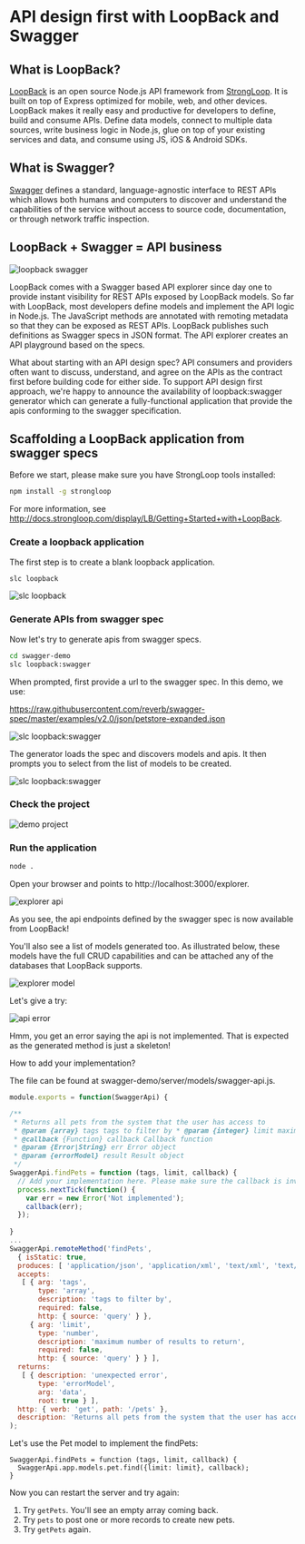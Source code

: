 # API design first with LoopBack and Swagger

## What is LoopBack?

[LoopBack](http://loopback.io) is an open source Node.js API framework from 
[StrongLoop](http://www.strongloop.com). It is built on top of Express 
optimized for mobile, web, and other devices. LoopBack makes it really easy 
and productive for developers to define, build and consume APIs. Define data 
models, connect to multiple data sources, write business logic in Node.js, 
glue on top of your existing services and data, and consume using JS, iOS & 
Android SDKs.

## What is Swagger?

[Swagger](https://github.com/reverb/swagger-spec) defines a standard, 
language-agnostic interface to REST APIs which allows both humans and computers 
to discover and understand the capabilities of the service without access to 
source code, documentation, or through network traffic inspection.

## LoopBack + Swagger = API business

![loopback swagger](images/loopback-swagger-integration.png)

LoopBack comes with a Swagger based API explorer since day one to provide 
instant visibility for REST APIs exposed by LoopBack models. So far with 
LoopBack, most developers define models and implement the API logic in Node.js.
The JavaScript methods are annotated with remoting metadata so that they can be
exposed as REST APIs. LoopBack publishes such definitions as Swagger specs in 
JSON format. The API explorer creates an API playground based on the specs. 

What about starting with an API design spec? API consumers and providers often
want to discuss, understand, and agree on the APIs as the contract first before
building code for either side. To support API design first approach, we're happy
to announce the availability of loopback:swagger generator which can generate a
fully-functional application that provide the apis conforming to the swagger 
specification. 

## Scaffolding a LoopBack application from swagger specs

Before we start, please make sure you have StrongLoop tools installed:

```sh
npm install -g strongloop
```
For more information, see http://docs.strongloop.com/display/LB/Getting+Started+with+LoopBack.

### Create a loopback application

The first step is to create a blank loopback application.

```sh
slc loopback
```

![slc loopback](images/loopback.png)

### Generate APIs from swagger spec

Now let's try to generate apis from swagger specs.

```sh
cd swagger-demo
slc loopback:swagger
```
When prompted, first provide a url to the swagger spec. In this demo, we use:

https://raw.githubusercontent.com/reverb/swagger-spec/master/examples/v2.0/json/petstore-expanded.json

![slc loopback:swagger](images/loopback-swagger.png)

The generator loads the spec and discovers models and apis. It then prompts you
to select from the list of models to be created.

![slc loopback:swagger](images/loopback-swagger-full.png)


### Check the project

![demo project](images/demo-project.png)


### Run the application

```sh
node .
```

Open your browser and points to http://localhost:3000/explorer.

![explorer api](images/explorer-api.png)

As you see, the api endpoints defined by the swagger spec is now available from
LoopBack!

You'll also see a list of models generated too. As illustrated below, these
models have the full CRUD capabilities and can be attached any of the databases
that LoopBack supports.

![explorer model](images/explorer-model.png)

Let's give a try:

![api error](images/api-error.png)

Hmm, you get an error saying the api is not implemented. That is expected as the
generated method is just a skeleton!

How to add your implementation?

The file can be found at swagger-demo/server/models/swagger-api.js.

```js
module.exports = function(SwaggerApi) {

/**
 * Returns all pets from the system that the user has access to
 * @param {array} tags tags to filter by * @param {integer} limit maximum number of results to return
 * @callback {Function} callback Callback function
 * @param {Error|String} err Error object
 * @param {errorModel} result Result object
 */
SwaggerApi.findPets = function (tags, limit, callback) {
  // Add your implementation here. Please make sure the callback is invoked
  process.nextTick(function() {
    var err = new Error('Not implemented');
    callback(err);
  });
  
}
...
SwaggerApi.remoteMethod('findPets',
  { isStatic: true,
  produces: [ 'application/json', 'application/xml', 'text/xml', 'text/html' ],
  accepts: 
   [ { arg: 'tags',
       type: 'array',
       description: 'tags to filter by',
       required: false,
       http: { source: 'query' } },
     { arg: 'limit',
       type: 'number',
       description: 'maximum number of results to return',
       required: false,
       http: { source: 'query' } } ],
  returns: 
   [ { description: 'unexpected error',
       type: 'errorModel',
       arg: 'data',
       root: true } ],
  http: { verb: 'get', path: '/pets' },
  description: 'Returns all pets from the system that the user has access to' }
);
```

Let's use the Pet model to implement the findPets:

```
SwaggerApi.findPets = function (tags, limit, callback) {
  SwaggerApi.app.models.pet.find({limit: limit}, callback);
}
```

Now you can restart the server and try again:

1. Try `getPets`. You'll see an empty array coming back.
2. Try `pets` to post one or more records to create new pets.
3. Try `getPets` again.
